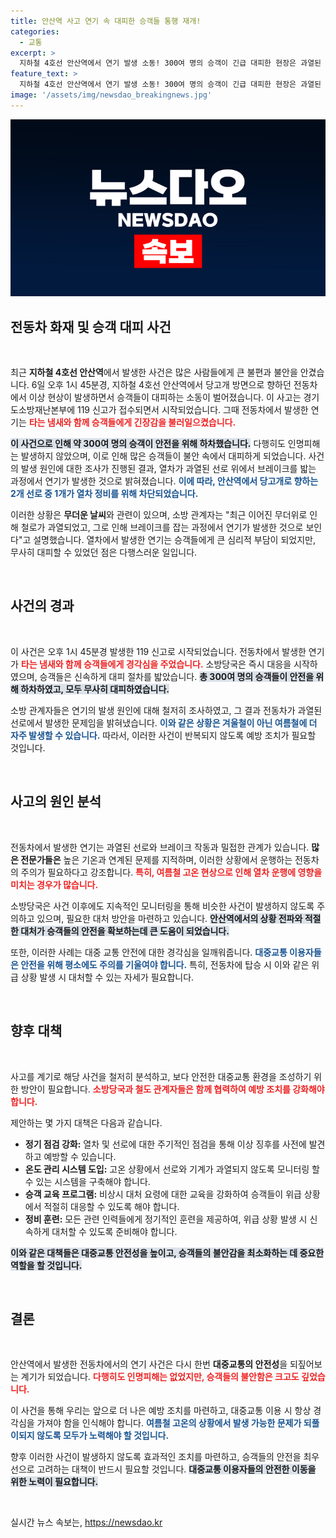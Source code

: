 ```yaml
---
title: 안산역 사고 연기 속 대피한 승객들 통행 재개!
categories:
  - 교통
excerpt: >
  지하철 4호선 안산역에서 연기 발생 소동! 300여 명의 승객이 긴급 대피한 현장은 과열된 선로에서 브레이크 작동 중 발생한 불청객. 여름 무더위가 부른 사고의 전말을 확인하세요!
feature_text: >
  지하철 4호선 안산역에서 연기 발생 소동! 300여 명의 승객이 긴급 대피한 현장은 과열된 선로에서 브레이크 작동 중 발생한 불청객. 여름 무더위가 부른 사고의 전말을 확인하세요!
image: '/assets/img/newsdao_breakingnews.jpg'
---
```


<p><img src="/assets/img/newsdao_breakingnews.jpg" alt="implanttips 속보" /></p>

<h2 data-ke-size="size26">전동차 화재 및 승객 대피 사건</h2>

<p data-ke-size="size16">&nbsp;</p>

<p>최근 <b>지하철 4호선 안산역</b>에서 발생한 사건은 많은 사람들에게 큰 불편과 불안을 안겼습니다. 6일 오후 1시 45분경, 지하철 4호선 안산역에서 당고개 방면으로 향하던 전동차에서 이상 현상이 발생하면서 승객들이 대피하는 소동이 벌어졌습니다. 이 사고는 경기도소방재난본부에 119 신고가 접수되면서 시작되었습니다. 그때 전동차에서 발생한 연기는 <b><span style="color: #ee2323;">타는 냄새와 함께 승객들에게 긴장감을 불러일으켰습니다.</span></b> </p>

<p><b><span style="background-color: #21538527;">이 사건으로 인해 약 300여 명의 승객이 안전을 위해 하차했습니다.</span></b> 다행히도 인명피해는 발생하지 않았으며, 이로 인해 많은 승객들이 불안 속에서 대피하게 되었습니다. 사건의 발생 원인에 대한 조사가 진행된 결과, 열차가 과열된 선로 위에서 브레이크를 밟는 과정에서 연기가 발생한 것으로 밝혀졌습니다. <b><span style="color: #1a5490;">이에 따라, 안산역에서 당고개로 향하는 2개 선로 중 1개가 열차 정비를 위해 차단되었습니다.</span></b> </p>

<p>이러한 상황은 <b>무더운 날씨</b>와 관련이 있으며, 소방 관계자는 "최근 이어진 무더위로 인해 철로가 과열되었고, 그로 인해 브레이크를 잡는 과정에서 연기가 발생한 것으로 보인다"고 설명했습니다. 열차에서 발생한 연기는 승객들에게 큰 심리적 부담이 되었지만, 무사히 대피할 수 있었던 점은 다행스러운 일입니다. </p>

<p data-ke-size="size16">&nbsp;</p>

<h2 data-ke-size="size26">사건의 경과</h2>

<p data-ke-size="size16">&nbsp;</p>

<p>이 사건은 오후 1시 45분경 발생한 119 신고로 시작되었습니다. 전동차에서 발생한 연기가 <b><span style="color: #ee2323;">타는 냄새와 함께 승객들에게 경각심을 주었습니다.</span></b> 소방당국은 즉시 대응을 시작하였으며, 승객들은 신속하게 대피 절차를 밟았습니다. <b><span style="background-color: #21538527;">총 300여 명의 승객들이 안전을 위해 하차하였고, 모두 무사히 대피하였습니다.</span></b> </p>

<p>소방 관계자들은 연기의 발생 원인에 대해 철저히 조사하였고, 그 결과 전동차가 과열된 선로에서 발생한 문제임을 밝혀냈습니다. <b><span style="color: #1a5490;">이와 같은 상황은 겨울철이 아닌 여름철에 더 자주 발생할 수 있습니다.</span></b> 따라서, 이러한 사건이 반복되지 않도록 예방 조치가 필요할 것입니다. </p>

<p data-ke-size="size16">&nbsp;</p>

<h2 data-ke-size="size26">사고의 원인 분석</h2>

<p data-ke-size="size16">&nbsp;</p>

<p>전동차에서 발생한 연기는 과열된 선로와 브레이크 작동과 밀접한 관계가 있습니다. <b>많은 전문가들은</b> 높은 기온과 연계된 문제를 지적하며, 이러한 상황에서 운행하는 전동차의 주의가 필요하다고 강조합니다. <b><span style="color: #ee2323;">특히, 여름철 고온 현상으로 인해 열차 운행에 영향을 미치는 경우가 많습니다.</span></b> </p>

<p>소방당국은 사건 이후에도 지속적인 모니터링을 통해 비슷한 사건이 발생하지 않도록 주의하고 있으며, 필요한 대처 방안을 마련하고 있습니다. <b><span style="background-color: #21538527;">안산역에서의 상황 전파와 적절한 대처가 승객들의 안전을 확보하는데 큰 도움이 되었습니다.</span></b> </p>

<p>또한, 이러한 사례는 대중 교통 안전에 대한 경각심을 일깨워줍니다. <b><span style="color: #1a5490;">대중교통 이용자들은 안전을 위해 평소에도 주의를 기울여야 합니다.</span></b> 특히, 전동차에 탑승 시 이와 같은 위급 상황 발생 시 대처할 수 있는 자세가 필요합니다.</p>

<p data-ke-size="size16">&nbsp;</p>

<h2 data-ke-size="size26">향후 대책</h2>

<p data-ke-size="size16">&nbsp;</p>

<p>사고를 계기로 해당 사건을 철저히 분석하고, 보다 안전한 대중교통 환경을 조성하기 위한 방안이 필요합니다. <b><span style="color: #ee2323;">소방당국과 철도 관계자들은 함께 협력하여 예방 조치를 강화해야 합니다.</span></b> </p>

<p>제안하는 몇 가지 대책은 다음과 같습니다.</p>

<ul>
    <li><b>정기 점검 강화:</b> 열차 및 선로에 대한 주기적인 점검을 통해 이상 징후를 사전에 발견하고 예방할 수 있습니다.</li>
    <li><b>온도 관리 시스템 도입:</b> 고온 상황에서 선로와 기계가 과열되지 않도록 모니터링 할 수 있는 시스템을 구축해야 합니다.</li>
    <li><b>승객 교육 프로그램:</b> 비상시 대처 요령에 대한 교육을 강화하여 승객들이 위급 상황에서 적절히 대응할 수 있도록 해야 합니다.</li>
    <li><b>정비 훈련:</b> 모든 관련 인력들에게 정기적인 훈련을 제공하여, 위급 상황 발생 시 신속하게 대처할 수 있도록 준비해야 합니다.</li>
</ul>

<p><b><span style="background-color: #21538527;">이와 같은 대책들은 대중교통 안전성을 높이고, 승객들의 불안감을 최소화하는 데 중요한 역할을 할 것입니다.</span></b></p>

<p data-ke-size="size16">&nbsp;</p>

<h2 data-ke-size="size26">결론</h2>

<p data-ke-size="size16">&nbsp;</p>

<p>안산역에서 발생한 전동차에서의 연기 사건은 다시 한번 <b>대중교통의 안전성</b>을 되짚어보는 계기가 되었습니다. <b><span style="color: #ee2323;">다행히도 인명피해는 없었지만, 승객들의 불안함은 크고도 깊었습니다.</span></b> </p>

<p>이 사건을 통해 우리는 앞으로 더 나은 예방 조치를 마련하고, 대중교통 이용 시 항상 경각심을 가져야 함을 인식해야 합니다. <b><span style="color: #1a5490;">여름철 고온의 상황에서 발생 가능한 문제가 되풀이되지 않도록 모두가 노력해야 할 것입니다.</span></b> </p>

<p>향후 이러한 사건이 발생하지 않도록 효과적인 조치를 마련하고, 승객들의 안전을 최우선으로 고려하는 대책이 반드시 필요할 것입니다. <b><span style="background-color: #21538527;">대중교통 이용자들의 안전한 이동을 위한 노력이 필요합니다.</span></b></p>

<p data-ke-size="size16">&nbsp;</p>
실시간 뉴스 속보는, <a href="https://newsdao.kr" rel="dofollow">https://newsdao.kr</a>


